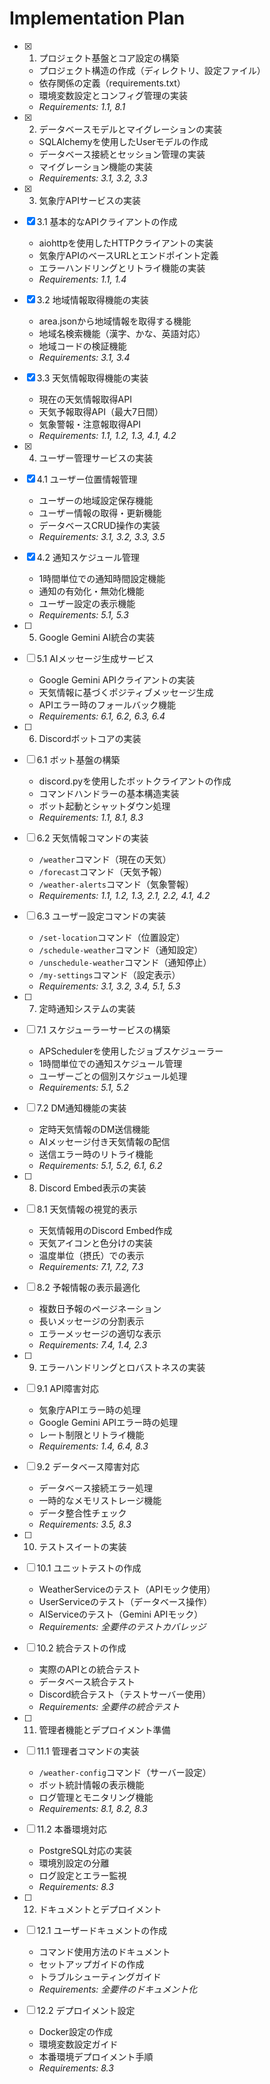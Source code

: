 # Implementation Plan

- [x] 1. プロジェクト基盤とコア設定の構築
  - プロジェクト構造の作成（ディレクトリ、設定ファイル）
  - 依存関係の定義（requirements.txt）
  - 環境変数設定とコンフィグ管理の実装
  - _Requirements: 1.1, 8.1_

- [x] 2. データベースモデルとマイグレーションの実装
  - SQLAlchemyを使用したUserモデルの作成
  - データベース接続とセッション管理の実装
  - マイグレーション機能の実装
  - _Requirements: 3.1, 3.2, 3.3_

- [x] 3. 気象庁APIサービスの実装
- [x] 3.1 基本的なAPIクライアントの作成
  - aiohttpを使用したHTTPクライアントの実装
  - 気象庁APIのベースURLとエンドポイント定義
  - エラーハンドリングとリトライ機能の実装
  - _Requirements: 1.1, 1.4_

- [x] 3.2 地域情報取得機能の実装
  - area.jsonから地域情報を取得する機能
  - 地域名検索機能（漢字、かな、英語対応）
  - 地域コードの検証機能
  - _Requirements: 3.1, 3.4_

- [x] 3.3 天気情報取得機能の実装
  - 現在の天気情報取得API
  - 天気予報取得API（最大7日間）
  - 気象警報・注意報取得API
  - _Requirements: 1.1, 1.2, 1.3, 4.1, 4.2_

- [x] 4. ユーザー管理サービスの実装
- [x] 4.1 ユーザー位置情報管理
  - ユーザーの地域設定保存機能
  - ユーザー情報の取得・更新機能
  - データベースCRUD操作の実装
  - _Requirements: 3.1, 3.2, 3.3, 3.5_

- [x] 4.2 通知スケジュール管理
  - 1時間単位での通知時間設定機能
  - 通知の有効化・無効化機能
  - ユーザー設定の表示機能
  - _Requirements: 5.1, 5.3_

- [ ] 5. Google Gemini AI統合の実装
- [ ] 5.1 AIメッセージ生成サービス
  - Google Gemini APIクライアントの実装
  - 天気情報に基づくポジティブメッセージ生成
  - APIエラー時のフォールバック機能
  - _Requirements: 6.1, 6.2, 6.3, 6.4_

- [ ] 6. Discordボットコアの実装
- [ ] 6.1 ボット基盤の構築
  - discord.pyを使用したボットクライアントの作成
  - コマンドハンドラーの基本構造実装
  - ボット起動とシャットダウン処理
  - _Requirements: 1.1, 8.1, 8.3_

- [ ] 6.2 天気情報コマンドの実装
  - `/weather`コマンド（現在の天気）
  - `/forecast`コマンド（天気予報）
  - `/weather-alerts`コマンド（気象警報）
  - _Requirements: 1.1, 1.2, 1.3, 2.1, 2.2, 4.1, 4.2_

- [ ] 6.3 ユーザー設定コマンドの実装
  - `/set-location`コマンド（位置設定）
  - `/schedule-weather`コマンド（通知設定）
  - `/unschedule-weather`コマンド（通知停止）
  - `/my-settings`コマンド（設定表示）
  - _Requirements: 3.1, 3.2, 3.4, 5.1, 5.3_

- [ ] 7. 定時通知システムの実装
- [ ] 7.1 スケジューラーサービスの構築
  - APSchedulerを使用したジョブスケジューラー
  - 1時間単位での通知スケジュール管理
  - ユーザーごとの個別スケジュール処理
  - _Requirements: 5.1, 5.2_

- [ ] 7.2 DM通知機能の実装
  - 定時天気情報のDM送信機能
  - AIメッセージ付き天気情報の配信
  - 送信エラー時のリトライ機能
  - _Requirements: 5.1, 5.2, 6.1, 6.2_

- [ ] 8. Discord Embed表示の実装
- [ ] 8.1 天気情報の視覚的表示
  - 天気情報用のDiscord Embed作成
  - 天気アイコンと色分けの実装
  - 温度単位（摂氏）での表示
  - _Requirements: 7.1, 7.2, 7.3_

- [ ] 8.2 予報情報の表示最適化
  - 複数日予報のページネーション
  - 長いメッセージの分割表示
  - エラーメッセージの適切な表示
  - _Requirements: 7.4, 1.4, 2.3_

- [ ] 9. エラーハンドリングとロバストネスの実装
- [ ] 9.1 API障害対応
  - 気象庁APIエラー時の処理
  - Google Gemini APIエラー時の処理
  - レート制限とリトライ機能
  - _Requirements: 1.4, 6.4, 8.3_

- [ ] 9.2 データベース障害対応
  - データベース接続エラー処理
  - 一時的なメモリストレージ機能
  - データ整合性チェック
  - _Requirements: 3.5, 8.3_

- [ ] 10. テストスイートの実装
- [ ] 10.1 ユニットテストの作成
  - WeatherServiceのテスト（APIモック使用）
  - UserServiceのテスト（データベース操作）
  - AIServiceのテスト（Gemini APIモック）
  - _Requirements: 全要件のテストカバレッジ_

- [ ] 10.2 統合テストの作成
  - 実際のAPIとの統合テスト
  - データベース統合テスト
  - Discord統合テスト（テストサーバー使用）
  - _Requirements: 全要件の統合テスト_

- [ ] 11. 管理者機能とデプロイメント準備
- [ ] 11.1 管理者コマンドの実装
  - `/weather-config`コマンド（サーバー設定）
  - ボット統計情報の表示機能
  - ログ管理とモニタリング機能
  - _Requirements: 8.1, 8.2, 8.3_

- [ ] 11.2 本番環境対応
  - PostgreSQL対応の実装
  - 環境別設定の分離
  - ログ設定とエラー監視
  - _Requirements: 8.3_

- [ ] 12. ドキュメントとデプロイメント
- [ ] 12.1 ユーザードキュメントの作成
  - コマンド使用方法のドキュメント
  - セットアップガイドの作成
  - トラブルシューティングガイド
  - _Requirements: 全要件のドキュメント化_

- [ ] 12.2 デプロイメント設定
  - Docker設定の作成
  - 環境変数設定ガイド
  - 本番環境デプロイメント手順
  - _Requirements: 8.3_
